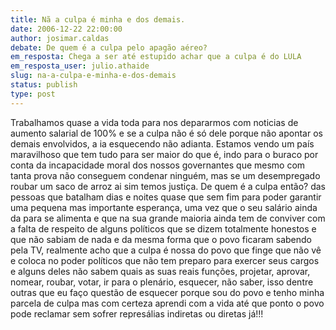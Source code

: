 ```yaml
---
title: Nã a culpa é minha e dos demais.
date: 2006-12-22 22:00:00
author: josimar.caldas
debate: De quem é a culpa pelo apagão aéreo?
em_resposta: Chega a ser até estupido achar que a culpa é do LULA
em_resposta_user: julio.athaide
slug: na-a-culpa-e-minha-e-dos-demais
status: publish 
type: post
---
```


Trabalhamos quase a vida toda para nos depararmos com noticias de aumento salarial de 100% e se a culpa não é só dele porque não apontar os demais envolvidos, a ia esquecendo não adianta. Estamos vendo um país maravilhoso que tem tudo para ser maior do que é, indo para o buraco por conta da incapacidade moral dos nossos governantes que mesmo com tanta prova não conseguem condenar ninguém, mas se um desempregado roubar um saco de arroz ai sim temos justiça. De quem é a culpa então? das pessoas que batalham dias e noites quase que sem fim para poder garantir uma pequena mas importante esperança, uma vez que o seu salário ainda da para se alimenta e que na sua grande maioria ainda tem de conviver com a falta de respeito de alguns políticos que se dizem totalmente honestos e que não sabiam de nada e da mesma forma que o povo ficaram sabendo pela TV, realmente acho que a culpa é nossa do povo que finge que não vê e coloca no poder políticos que não tem preparo para exercer seus cargos e alguns deles não sabem quais as suas reais funções, projetar, aprovar, nomear, roubar, votar, ir para o plenário, esquecer, não saber, isso dentre outras que eu faço questão de esquecer porque sou do povo e tenho minha parcela de culpa mas com certeza aprendi com a vida até que ponto o povo pode reclamar sem sofrer represálias indiretas ou diretas já!!!
